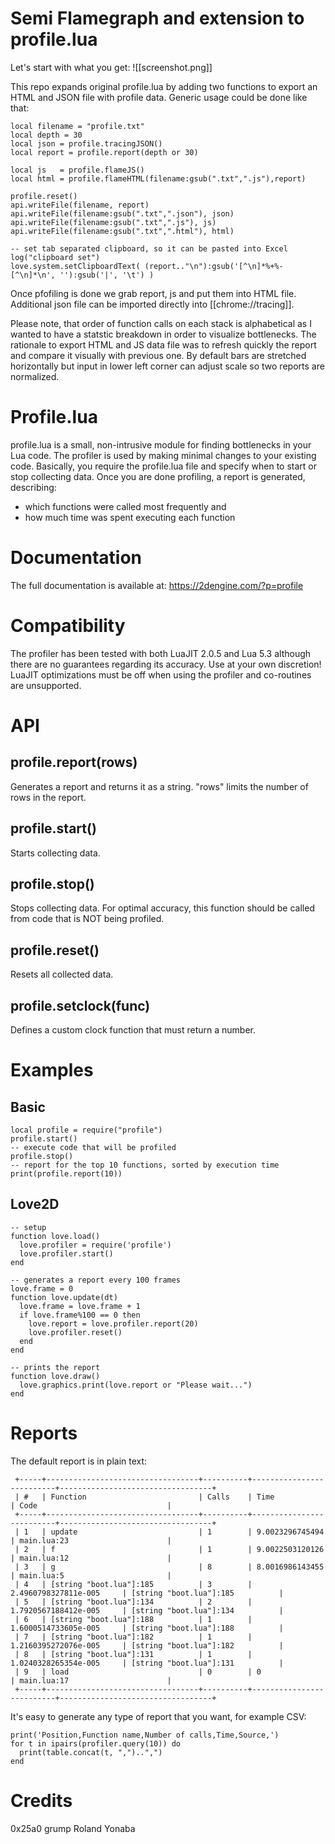 # Semi Flamegraph and extension to profile.lua
Let's start with what you get:
![[screenshot.png]]

This repo expands original profile.lua by adding two functions to export an HTML and JSON file with 
profile data. Generic usage could be done like that:
```
local filename = "profile.txt"
local depth = 30
local json = profile.tracingJSON()
local report = profile.report(depth or 30)

local js   = profile.flameJS()
local html = profile.flameHTML(filename:gsub(".txt",".js"),report)

profile.reset()
api.writeFile(filename, report)
api.writeFile(filename:gsub(".txt",".json"), json)
api.writeFile(filename:gsub(".txt",".js"), js)
api.writeFile(filename:gsub(".txt",".html"), html)

-- set tab separated clipboard, so it can be pasted into Excel
log("clipboard set")
love.system.setClipboardText( (report.."\n"):gsub('[^\n]*%+%-[^\n]*\n', ''):gsub('|', '\t') )
```

Once pfofiling is done we grab report, js and put them into HTML file. Additional json file can be imported 
directly into [[chrome://tracing]]. 

Please note, that order of function calls on each stack is alphabetical as I wanted to have a statstic breakdown in order to visualize bottlenecks. The rationale to export HTML and JS data file was to refresh quickly the report and compare it visually with previous one.
By default bars are stretched horizontally but input in lower left corner can adjust scale so two reports are normalized.

# Profile.lua
profile.lua is a small, non-intrusive module for finding bottlenecks in your Lua code.
The profiler is used by making minimal changes to your existing code.
Basically, you require the profile.lua file and specify when to start or stop collecting data.
Once you are done profiling, a report is generated, describing:
* which functions were called most frequently and
* how much time was spent executing each function

# Documentation
The full documentation is available at: https://2dengine.com/?p=profile

# Compatibility
The profiler has been tested with both LuaJIT 2.0.5 and Lua 5.3 although there are no guarantees regarding its accuracy.
Use at your own discretion!
LuaJIT optimizations must be off when using the profiler and co-routines are unsupported.

# API
## profile.report(rows)
Generates a report and returns it as a string.
"rows" limits the number of rows in the report.

## profile.start()
Starts collecting data.

## profile.stop()
Stops collecting data.
For optimal accuracy, this function should be called from code that is NOT being profiled.

## profile.reset()
Resets all collected data.

## profile.setclock(func)
Defines a custom clock function that must return a number.

# Examples
## Basic
~~~~
local profile = require("profile")
profile.start()
-- execute code that will be profiled
profile.stop()
-- report for the top 10 functions, sorted by execution time
print(profile.report(10))
~~~~

## Love2D
~~~~
-- setup
function love.load()
  love.profiler = require('profile') 
  love.profiler.start()
end

-- generates a report every 100 frames
love.frame = 0
function love.update(dt)
  love.frame = love.frame + 1
  if love.frame%100 == 0 then
    love.report = love.profiler.report(20)
    love.profiler.reset()
  end
end

-- prints the report
function love.draw()
  love.graphics.print(love.report or "Please wait...")
end
~~~~

# Reports
The default report is in plain text:
~~~~
 +-----+----------------------------------+----------+--------------------------+----------------------------------+
 | #   | Function                         | Calls    | Time                     | Code                             |
 +-----+----------------------------------+----------+--------------------------+----------------------------------+
 | 1   | update                           | 1        | 9.0023296745494          | main.lua:23                      |
 | 2   | f                                | 1        | 9.0022503120126          | main.lua:12                      |
 | 3   | g                                | 8        | 8.0016986143455          | main.lua:5                       |
 | 4   | [string "boot.lua"]:185          | 3        | 2.4960798327811e-005     | [string "boot.lua"]:185          |
 | 5   | [string "boot.lua"]:134          | 2        | 1.7920567188412e-005     | [string "boot.lua"]:134          |
 | 6   | [string "boot.lua"]:188          | 1        | 1.6000514733605e-005     | [string "boot.lua"]:188          |
 | 7   | [string "boot.lua"]:182          | 1        | 1.2160395272076e-005     | [string "boot.lua"]:182          |
 | 8   | [string "boot.lua"]:131          | 1        | 1.0240328265354e-005     | [string "boot.lua"]:131          |
 | 9   | load                             | 0        | 0                        | main.lua:17                      |
 +-----+----------------------------------+----------+--------------------------+----------------------------------+
~~~~

It's easy to generate any type of report that you want, for example CSV:

~~~~
print('Position,Function name,Number of calls,Time,Source,')
for t in ipairs(profiler.query(10)) do
  print(table.concat(t, ",")..",")
end
~~~~

# Credits
0x25a0
grump
Roland Yonaba